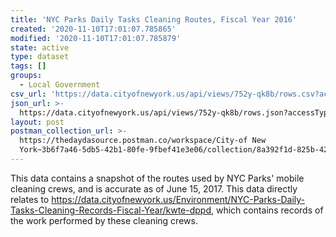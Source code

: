 ```yaml
---
title: 'NYC Parks Daily Tasks Cleaning Routes, Fiscal Year 2016'
created: '2020-11-10T17:01:07.785865'
modified: '2020-11-10T17:01:07.785879'
state: active
type: dataset
tags: []
groups:
  - Local Government
csv_url: 'https://data.cityofnewyork.us/api/views/752y-qk8b/rows.csv?accessType=DOWNLOAD'
json_url: >-
  https://data.cityofnewyork.us/api/views/752y-qk8b/rows.json?accessType=DOWNLOAD
layout: post
postman_collection_url: >-
  https://thedaydasource.postman.co/workspace/City-of New
  York~3b6f7a46-5db5-42b1-80fe-9fbef41e3e06/collection/8a392f1d-825b-4229-9679-9b0a8e54c358
---
```

This data contains a snapshot of the routes used by NYC Parks' mobile cleaning crews, and is accurate as of June 15, 2017. This data directly relates to https://data.cityofnewyork.us/Environment/NYC-Parks-Daily-Tasks-Cleaning-Records-Fiscal-Year/kwte-dppd, which contains records of the work performed by these cleaning crews.
